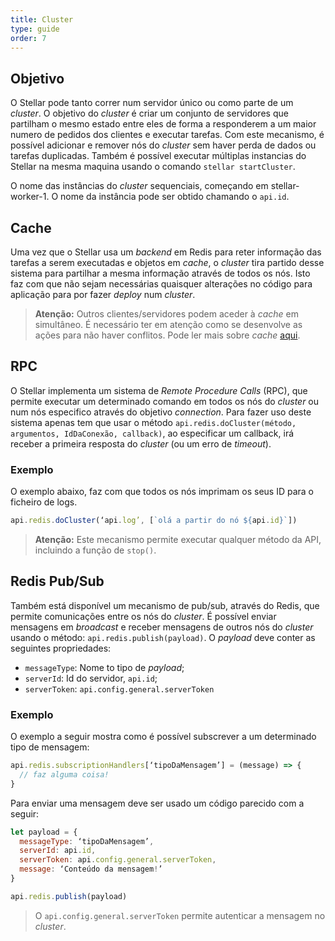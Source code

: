 ```yaml
---
title: Cluster
type: guide
order: 7
---
```


## Objetivo

O Stellar pode tanto correr num servidor único ou como parte de um _cluster_. O objetivo do _cluster_ é criar um conjunto de servidores que partilham o mesmo estado entre eles de forma a responderem a um maior numero de pedidos dos clientes e executar tarefas. Com este mecanismo, é possível adicionar e remover nós do _cluster_ sem haver perda de dados ou tarefas duplicadas. Também é possível executar múltiplas instancias do Stellar na mesma maquina usando o comando `stellar startCluster`.

O nome das instâncias do _cluster_ sequenciais, começando em stellar-worker-1. O nome da instância pode ser obtido chamando o `api.id`.

## Cache

Uma vez que o Stellar usa um _backend_ em Redis para reter informação das tarefas a serem executadas e objetos em _cache_, o _cluster_ tira partido desse sistema para partilhar a mesma informação através de todos os nós. Isto faz com que não sejam necessárias quaisquer alterações no código para aplicação para por fazer _deploy_ num _cluster_.

> **Atenção:** Outros clientes/servidores podem aceder à _cache_ em simultâneo. É necessário ter em atenção como se desenvolve as ações para não haver conflitos. Pode ler mais sobre _cache_ [aqui](./cache.html).

## RPC

O Stellar implementa um sistema de _Remote Procedure Calls_ (RPC), que permite executar um determinado comando em todos os nós do _cluster_ ou num nós especifico através do objetivo _connection_. Para fazer uso deste sistema apenas tem que usar o método `api.redis.doCluster(método, argumentos, IdDaConexão, callback)`, ao especificar um callback, irá receber a primeira resposta do _cluster_ (ou um erro de _timeout_).

### Exemplo

O exemplo abaixo, faz com que todos os nós imprimam os seus ID para o ficheiro de logs.

```javascript
api.redis.doCluster(‘api.log’, [`olá a partir do nó ${api.id}`])
```

> **Atenção:** Este mecanismo permite executar qualquer método da API, incluindo a função de `stop()`.

## Redis Pub/Sub

Também está disponível um mecanismo de pub/sub, através do Redis, que permite comunicações entre os nós do _cluster_. É possível enviar mensagens em _broadcast_ e receber mensagens de outros nós do _cluster_ usando o método: `api.redis.publish(payload)`. O _payload_ deve conter as seguintes propriedades:

* `messageType`: Nome to tipo de _payload_;
* `serverId`: Id do servidor, `api.id`;
* `serverToken`: `api.config.general.serverToken`


### Exemplo

O exemplo a seguir mostra como é possível subscrever a um determinado tipo de mensagem:

```javascript
api.redis.subscriptionHandlers[‘tipoDaMensagem’] = (message) => {
  // faz alguma coisa!
}
```

Para enviar uma mensagem deve ser usado um código parecido com a seguir:

```javascript
let payload = {
  messageType: ‘tipoDaMensagem’,
  serverId: api.id,
  serverToken: api.config.general.serverToken,
  message: ‘Conteúdo da mensagem!’
}

api.redis.publish(payload)
```

> O `api.config.general.serverToken` permite autenticar a mensagem no _cluster_.
